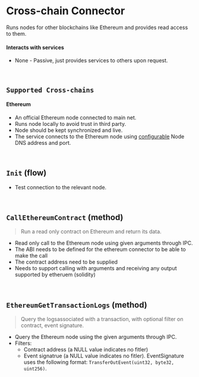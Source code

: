 # Cross-chain Connector

Runs nodes for other blockchains like Ethereum and provides read access to them.

#### Interacts with services

* None - Passive, just provides services to others upon request.

&nbsp;
## `Supported Cross-chains`

#### Ethereum
* An official Ethereum node connected to main net.
* Runs node locally to avoid trust in third party.
* Node should be kept synchronized and live.
* The service connects to the Ethereum node using [configurable](../config/services.md) Node DNS address and port.

&nbsp;
## `Init` (flow)

* Test connection to the relevant node.

&nbsp;
## `CallEthereumContract` (method)

> Run a read only contract on Ethereum and return its data.

* Read only call to the Ethereum node using given arguments through IPC.
* The ABI needs to be defined for the ethereum connector to be able to make the call
* The contract address need to be supplied
* Needs to support calling with arguments and receiving any output supported by etheruem (solidity)


&nbsp;
## `EthereumGetTransactionLogs` (method)
> Query the logsassociated with a transaction, with optional filter on contract, event signature.

* Query the Ethereum node using the given arguments through IPC.
* Filters:
    * Contract address (a NULL value indicates no fitler)
    * Event signatrue (a NULL value indicates no fitler). EventSignature uses the following format: `TransferOutEvent(uint32, byte32, uint256)`.

